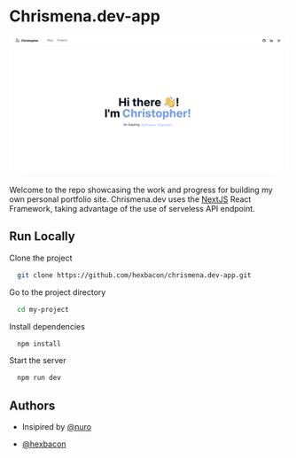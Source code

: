 # Chrismena.dev-app

![alt text](./public/images/homepage.png "chrismena.dev")

Welcome to the repo showcasing the work and progress for building my own personal portfolio site. Chrismena.dev uses the [NextJS](https://nextjs.org) React Framework, taking advantage of the use of serveless API endpoint.



## Run Locally

Clone the project

```bash
  git clone https://github.com/hexbacon/chrismena.dev-app.git
```

Go to the project directory

```bash
  cd my-project
```

Install dependencies

```bash
  npm install
```

Start the server

```bash
  npm run dev

```

## Authors

- Insipired by [@nuro](https://github.com/nurodev)

- [@hexbacon](https://github.com/hexbacon)
